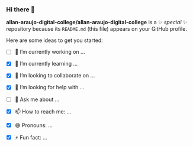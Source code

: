 ### Hi there 👋


**allan-araujo-digital-college/allan-araujo-digital-college** is a ✨ _special_ ✨ repository because its `README.md` (this file) appears on your GitHub profile.

Here are some ideas to get you started:

- [ ] 🔭 I’m currently working on ...
- [X] 🌱 I’m currently learning ...
- [X] 👯 I’m looking to collaborate on ...
- [X] 🤔 I’m looking for help with ...
- [ ] 💬 Ask me about ...
- [X] 📫 How to reach me: ...
- [X] 😄 Pronouns: ...
- [X] ⚡ Fun fact: ...

